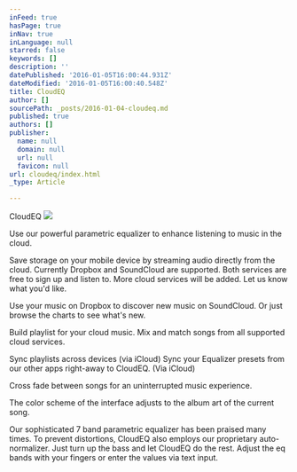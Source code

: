 ```yaml
---
inFeed: true
hasPage: true
inNav: true
inLanguage: null
starred: false
keywords: []
description: ''
datePublished: '2016-01-05T16:00:44.931Z'
dateModified: '2016-01-05T16:00:40.548Z'
title: CloudEQ
author: []
sourcePath: _posts/2016-01-04-cloudeq.md
published: true
authors: []
publisher:
  name: null
  domain: null
  url: null
  favicon: null
url: cloudeq/index.html
_type: Article

---
```

CloudEQ
![](https://s3-us-west-2.amazonaws.com/the-grid-img/p/c64fd7c0a9634a4213a37ee50c9d3c972c3bc709.jpg)

Use our powerful parametric equalizer to enhance listening to music in the cloud. 

Save storage on your mobile device by streaming audio directly from the cloud. 
Currently Dropbox and SoundCloud are supported. Both services are free to sign up and listen to.
More cloud services will be added. Let us know what you'd like. 

Use your music on Dropbox to discover new music on SoundCloud. Or just browse the charts to see what's new. 

Build playlist for your cloud music. Mix and match songs from all supported cloud services. 

Sync playlists across devices (via iCloud)
Sync your Equalizer presets from our other apps right-away to CloudEQ. (Via iCloud) 

Cross fade between songs for an uninterrupted music experience. 

The color scheme of the interface adjusts to the album art of the current song. 

Our sophisticated 7 band parametric equalizer has been praised many times. To prevent distortions, CloudEQ also employs our proprietary auto-normalizer. Just turn up the bass and let CloudEQ do the rest. Adjust the eq bands with your fingers or enter the values via text input.